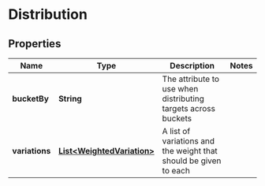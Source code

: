 # Distribution

## Properties
Name | Type | Description | Notes
------------ | ------------- | ------------- | -------------
**bucketBy** | **String** | The attribute to use when distributing targets across buckets | 
**variations** | [**List&lt;WeightedVariation&gt;**](WeightedVariation.md) | A list of variations and the weight that should be given to each | 
